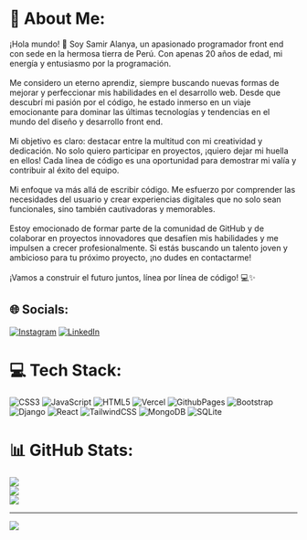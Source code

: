 # 💫 About Me:
¡Hola mundo! 👋 Soy Samir Alanya, un apasionado programador front end con sede en la hermosa tierra de Perú. Con apenas 20 años de edad, mi energía y entusiasmo por la programación.<br><br>Me considero un eterno aprendiz, siempre buscando nuevas formas de mejorar y perfeccionar mis habilidades en el desarrollo web. Desde que descubrí mi pasión por el código, he estado inmerso en un viaje emocionante para dominar las últimas tecnologías y tendencias en el mundo del diseño y desarrollo front end.<br><br>Mi objetivo es claro: destacar entre la multitud con mi creatividad y dedicación. No solo quiero participar en proyectos, ¡quiero dejar mi huella en ellos! Cada línea de código es una oportunidad para demostrar mi valía y contribuir al éxito del equipo.<br><br>Mi enfoque va más allá de escribir código. Me esfuerzo por comprender las necesidades del usuario y crear experiencias digitales que no solo sean funcionales, sino también cautivadoras y memorables.<br><br>Estoy emocionado de formar parte de la comunidad de GitHub y de colaborar en proyectos innovadores que desafíen mis habilidades y me impulsen a crecer profesionalmente. Si estás buscando un talento joven y ambicioso para tu próximo proyecto, ¡no dudes en contactarme!<br><br>¡Vamos a construir el futuro juntos, línea por línea de código! 💻✨


## 🌐 Socials:
[![Instagram](https://img.shields.io/badge/Instagram-%23E4405F.svg?logo=Instagram&logoColor=white)](https://instagram.com/samir_alanya) [![LinkedIn](https://img.shields.io/badge/LinkedIn-%230077B5.svg?logo=linkedin&logoColor=white)](https://linkedin.com/in/samir-brian-alanya-escobar) 

# 💻 Tech Stack:
![CSS3](https://img.shields.io/badge/css3-%231572B6.svg?style=for-the-badge&logo=css3&logoColor=white) ![JavaScript](https://img.shields.io/badge/javascript-%23323330.svg?style=for-the-badge&logo=javascript&logoColor=%23F7DF1E) ![HTML5](https://img.shields.io/badge/html5-%23E34F26.svg?style=for-the-badge&logo=html5&logoColor=white) ![Vercel](https://img.shields.io/badge/vercel-%23000000.svg?style=for-the-badge&logo=vercel&logoColor=white) ![GithubPages](https://img.shields.io/badge/github%20pages-121013?style=for-the-badge&logo=github&logoColor=white) ![Bootstrap](https://img.shields.io/badge/bootstrap-%238511FA.svg?style=for-the-badge&logo=bootstrap&logoColor=white) ![Django](https://img.shields.io/badge/django-%23092E20.svg?style=for-the-badge&logo=django&logoColor=white) ![React](https://img.shields.io/badge/react-%2320232a.svg?style=for-the-badge&logo=react&logoColor=%2361DAFB) ![TailwindCSS](https://img.shields.io/badge/tailwindcss-%2338B2AC.svg?style=for-the-badge&logo=tailwind-css&logoColor=white) ![MongoDB](https://img.shields.io/badge/MongoDB-%234ea94b.svg?style=for-the-badge&logo=mongodb&logoColor=white) ![SQLite](https://img.shields.io/badge/sqlite-%2307405e.svg?style=for-the-badge&logo=sqlite&logoColor=white)
# 📊 GitHub Stats:
![](https://github-readme-stats.vercel.app/api?username=samir25648&theme=gotham&hide_border=false&include_all_commits=false&count_private=false)<br/>
![](https://github-readme-streak-stats.herokuapp.com/?user=samir25648&theme=gotham&hide_border=false)<br/>
![](https://github-readme-stats.vercel.app/api/top-langs/?username=samir25648&theme=gotham&hide_border=false&include_all_commits=false&count_private=false&layout=compact)

---
[![](https://visitcount.itsvg.in/api?id=samir25648&icon=0&color=0)](https://visitcount.itsvg.in)

<!-- Proudly created with GPRM ( https://gprm.itsvg.in ) -->

